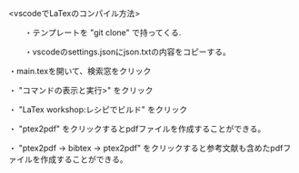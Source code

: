 <vscodeでLaTexのコンパイル方法>

　　・テンプレートを "git clone" で持ってくる.
  
　　・vscodeのsettings.jsonにjson.txtの内容をコピーする。
  
 ・main.texを開いて、検索窓をクリック
 
 ・ "コマンドの表示と実行>" をクリック
 
 ・ "LaTex workshop:レシピでビルド" をクリック
 
 ・ "ptex2pdf" をクリックするとpdfファイルを作成することができる。
 
 ・ "ptex2pdf -> bibtex -> ptex2pdf" をクリックすると参考文献も含めたpdfファイルを作成することができる。
 
